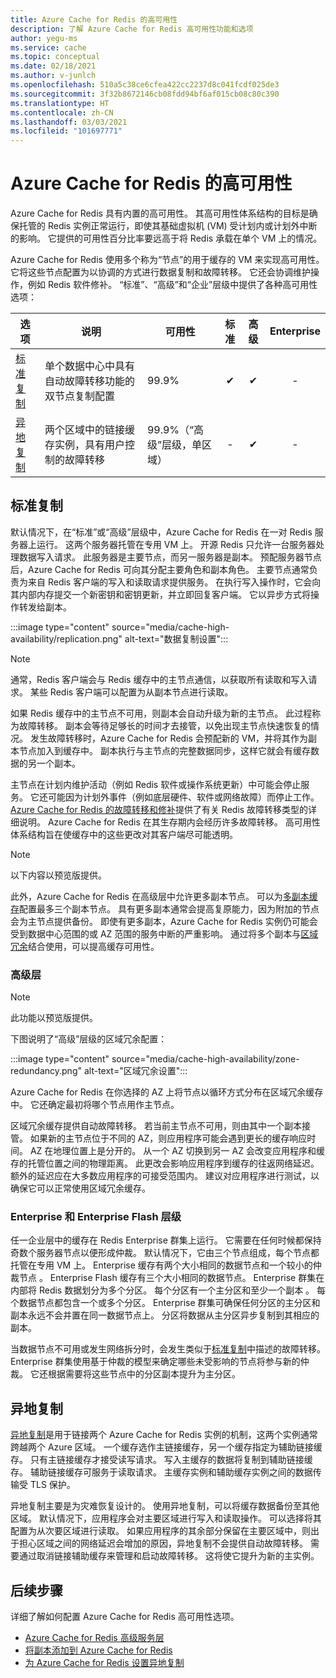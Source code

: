 ```yaml
---
title: Azure Cache for Redis 的高可用性
description: 了解 Azure Cache for Redis 高可用性功能和选项
author: yegu-ms
ms.service: cache
ms.topic: conceptual
ms.date: 02/18/2021
ms.author: v-junlch
ms.openlocfilehash: 510a5c38ce6cfea422cc2237d8c041fcdf025de3
ms.sourcegitcommit: 3f32b8672146cb08fdd94bf6af015cb08c80c390
ms.translationtype: HT
ms.contentlocale: zh-CN
ms.lasthandoff: 03/03/2021
ms.locfileid: "101697771"
---
```

# <a name="high-availability-for-azure-cache-for-redis"></a>Azure Cache for Redis 的高可用性

Azure Cache for Redis 具有内置的高可用性。 其高可用性体系结构的目标是确保托管的 Redis 实例正常运行，即使其基础虚拟机 (VM) 受计划内或计划外中断的影响。 它提供的可用性百分比率要远高于将 Redis 承载在单个 VM 上的情况。

Azure Cache for Redis 使用多个称为“节点”的用于缓存的 VM 来实现高可用性。 它将这些节点配置为以协调的方式进行数据复制和故障转移。 它还会协调维护操作，例如 Redis 软件修补。 “标准”、“高级”和“企业”层级中提供了各种高可用性选项：

| 选项 | 说明 | 可用性 | 标准 | 高级 | Enterprise |
| ------------------- | ------- | ------- | :------: | :---: | :---: |
| [标准复制](#standard-replication)| 单个数据中心中具有自动故障转移功能的双节点复制配置 | 99.9% |✔|✔|-|
| [异地复制](#geo-replication) | 两个区域中的链接缓存实例，具有用户控制的故障转移 | 99.9%（“高级”层级，单区域） |-|✔|-|

## <a name="standard-replication"></a>标准复制

默认情况下，在“标准”或“高级”层级中，Azure Cache for Redis 在一对 Redis 服务器上运行。 这两个服务器托管在专用 VM 上。 开源 Redis 只允许一台服务器处理数据写入请求。 此服务器是主要节点，而另一服务器是副本。 预配服务器节点后，Azure Cache for Redis 可向其分配主要角色和副本角色。 主要节点通常负责为来自 Redis 客户端的写入和读取请求提供服务。 在执行写入操作时，它会向其内部内存提交一个新密钥和密钥更新，并立即回复客户端。 它以异步方式将操作转发给副本。

:::image type="content" source="media/cache-high-availability/replication.png" alt-text="数据复制设置":::
   
>[!NOTE]
>通常，Redis 客户端会与 Redis 缓存中的主节点通信，以获取所有读取和写入请求。 某些 Redis 客户端可以配置为从副本节点进行读取。
>
>

如果 Redis 缓存中的主节点不可用，则副本会自动升级为新的主节点。 此过程称为故障转移。 副本会等待足够长的时间才去接管，以免出现主节点快速恢复的情况。 发生故障转移时，Azure Cache for Redis 会预配新的 VM，并将其作为副本节点加入到缓存中。 副本执行与主节点的完整数据同步，这样它就会有缓存数据的另一个副本。

主节点在计划内维护活动（例如 Redis 软件或操作系统更新）中可能会停止服务。 它还可能因为计划外事件（例如底层硬件、软件或网络故障）而停止工作。 [Azure Cache for Redis 的故障转移和修补](cache-failover.md)提供了有关 Redis 故障转移类型的详细说明。 Azure Cache for Redis 在其生存期内会经历许多故障转移。 高可用性体系结构旨在使缓存中的这些更改对其客户端尽可能透明。

>[!NOTE]
>以下内容以预览版提供。
>
>

此外，Azure Cache for Redis 在高级层中允许更多副本节点。 可以为[多副本缓存](cache-how-to-multi-replicas.md)配置最多三个副本节点。 具有更多副本通常会提高复原能力，因为附加的节点会为主节点提供备份。 即使有更多副本，Azure Cache for Redis 实例仍可能会受到数据中心范围的或 AZ 范围的服务中断的严重影响。 通过将多个副本与[区域冗余](#zone-redundancy)结合使用，可以提高缓存可用性。

### <a name="premium-tier"></a>高级层

>[!NOTE]
>此功能以预览版提供。
>
>

下图说明了“高级”层级的区域冗余配置：

:::image type="content" source="media/cache-high-availability/zone-redundancy.png" alt-text="区域冗余设置":::
   
Azure Cache for Redis 在你选择的 AZ 上将节点以循环方式分布在区域冗余缓存中。 它还确定最初将哪个节点用作主节点。

区域冗余缓存提供自动故障转移。 若当前主节点不可用，则由其中一个副本接管。 如果新的主节点位于不同的 AZ，则应用程序可能会遇到更长的缓存响应时间。 AZ 在地理位置上是分开的。 从一个 AZ 切换到另一 AZ 会改变应用程序和缓存的托管位置之间的物理距离。 此更改会影响应用程序到缓存的往返网络延迟。 额外的延迟应在大多数应用程序的可接受范围内。 建议对应用程序进行测试，以确保它可以正常使用区域冗余缓存。

### <a name="enterprise-and-enterprise-flash-tiers"></a>Enterprise 和 Enterprise Flash 层级

任一企业层中的缓存在 Redis Enterprise 群集上运行。 它需要在任何时候都保持奇数个服务器节点以便形成仲裁。 默认情况下，它由三个节点组成，每个节点都托管在专用 VM 上。 Enterprise 缓存有两个大小相同的数据节点和一个较小的仲裁节点 。 Enterprise Flash 缓存有三个大小相同的数据节点。 Enterprise 群集在内部将 Redis 数据划分为多个分区。 每个分区有一个主分区和至少一个副本 。 每个数据节点都包含一个或多个分区。 Enterprise 群集可确保任何分区的主分区和副本永远不会并置在同一数据节点上。 分区将数据从主分区异步复制到其相应的副本。

当数据节点不可用或发生网络拆分时，会发生类似于[标准复制](#standard-replication)中描述的故障转移。 Enterprise 群集使用基于仲裁的模型来确定哪些未受影响的节点将参与新的仲裁。 它还根据需要将这些节点中的分区副本提升为主分区。

## <a name="geo-replication"></a>异地复制

[异地复制](cache-how-to-geo-replication.md)是用于链接两个 Azure Cache for Redis 实例的机制，这两个实例通常跨越两个 Azure 区域。 一个缓存选作主链接缓存，另一个缓存指定为辅助链接缓存。 只有主链接缓存才接受读写请求。 写入主缓存的数据将复制到辅助链接缓存。 辅助链接缓存可服务于读取请求。 主缓存实例和辅助缓存实例之间的数据传输受 TLS 保护。

异地复制主要是为灾难恢复设计的。 使用异地复制，可以将缓存数据备份至其他区域。 默认情况下，应用程序会对主要区域进行写入和读取操作。 可以选择将其配置为从次要区域进行读取。 如果应用程序的其余部分保留在主要区域中，则出于担心区域之间的网络延迟会增加的原因，异地复制不会提供自动故障转移。 需要通过取消链接辅助缓存来管理和启动故障转移。 这将使它提升为新的主实例。

## <a name="next-steps"></a>后续步骤

详细了解如何配置 Azure Cache for Redis 高可用性选项。

* [Azure Cache for Redis 高级服务层](cache-overview.md#service-tiers)
* [将副本添加到 Azure Cache for Redis](cache-how-to-multi-replicas.md)
* [为 Azure Cache for Redis 设置异地复制](cache-how-to-geo-replication.md)
